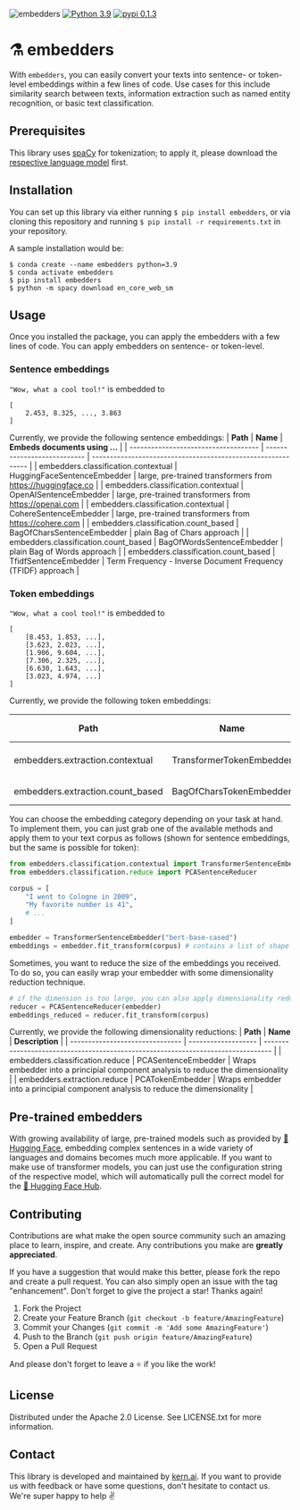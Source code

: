 ![embedders](https://uploads-ssl.webflow.com/61e47fafb12bd56b40022a49/626ee1c35a3abf0ca872486d_embedder-banner.png)
[![Python 3.9](https://img.shields.io/badge/python-3.9-blue.svg)](https://www.python.org/downloads/release/python-390/)
[![pypi 0.1.3](https://img.shields.io/badge/pypi-0.1.3-red.svg)](https://pypi.org/project/embedders/0.1.3/)

# ⚗️ embedders

With `embedders`, you can easily convert your texts into sentence- or token-level embeddings within a few lines of code. Use cases for this include similarity search between texts, information extraction such as named entity recognition, or basic text classification.

## Prerequisites

This library uses [spaCy](https://github.com/explosion/spaCy) for tokenization; to apply it, please download the [respective language model](https://spacy.io/models) first.

## Installation

You can set up this library via either running `$ pip install embedders`, or via cloning this repository and running `$ pip install -r requirements.txt` in your repository.

A sample installation would be:

```
$ conda create --name embedders python=3.9
$ conda activate embedders
$ pip install embedders
$ python -m spacy download en_core_web_sm
```

## Usage

Once you installed the package, you can apply the embedders with a few lines of code. You can apply embedders on sentence- or token-level.

### Sentence embeddings

`"Wow, what a cool tool!"` is embedded to

```
[
    2.453, 8.325, ..., 3.863
]
```

Currently, we provide the following sentence embeddings:
| **Path** | **Name** | **Embeds documents using ...** |
| ------------------------------------ | --------------------------- | ------------------------------------------------------------ |
| embedders.classification.contextual | HuggingFaceSentenceEmbedder | large, pre-trained transformers from https://huggingface.co |
| embedders.classification.contextual | OpenAISentenceEmbedder | large, pre-trained transformers from https://openai.com |
| embedders.classification.contextual | CohereSentenceEmbedder | large, pre-trained transformers from https://cohere.com |
| embedders.classification.count_based | BagOfCharsSentenceEmbedder | plain Bag of Chars approach |
| embedders.classification.count_based | BagOfWordsSentenceEmbedder | plain Bag of Words approach |
| embedders.classification.count_based | TfidfSentenceEmbedder | Term Frequency - Inverse Document Frequency (TFIDF) approach |

### Token embeddings

`"Wow, what a cool tool!"` is embedded to

```
[
    [8.453, 1.853, ...],
    [3.623, 2.023, ...],
    [1.906, 9.604, ...],
    [7.306, 2.325, ...],
    [6.630, 1.643, ...],
    [3.023, 4.974, ...]
]
```

Currently, we provide the following token embeddings:

| **Path**                         | **Name**                 | **Embeds documents using ...**                              |
| -------------------------------- | ------------------------ | ----------------------------------------------------------- |
| embedders.extraction.contextual  | TransformerTokenEmbedder | large, pre-trained transformers from https://huggingface.co |
| embedders.extraction.count_based | BagOfCharsTokenEmbedder  | plain Bag of Characters approach                            |

You can choose the embedding category depending on your task at hand. To implement them, you can just grab one of the available methods and apply them to your text corpus as follows (shown for sentence embeddings, but the same is possible for token):

```python
from embedders.classification.contextual import TransformerSentenceEmbedder
from embedders.classification.reduce import PCASentenceReducer

corpus = [
    "I went to Cologne in 2009",
    "My favorite number is 41",
    # ...
]

embedder = TransformerSentenceEmbedder("bert-base-cased")
embeddings = embedder.fit_transform(corpus) # contains a list of shape [num_texts, embedding_dimension]
```

Sometimes, you want to reduce the size of the embeddings you received. To do so, you can easily wrap your embedder with some dimensionality reduction technique.

```python
# if the dimension is too large, you can also apply dimensionality reduction
reducer = PCASentenceReducer(embedder)
embeddings_reduced = reducer.fit_transform(corpus)
```

Currently, we provide the following dimensionality reductions:
| **Path** | **Name** | **Description** |
| ------------------------------- | ------------------- | -------------------------------------------------------------------------------- |
| embedders.classification.reduce | PCASentenceEmbedder | Wraps embedder into a principial component analysis to reduce the dimensionality |
| embedders.extraction.reduce | PCATokenEmbedder | Wraps embedder into a principial component analysis to reduce the dimensionality |

## Pre-trained embedders

With growing availability of large, pre-trained models such as provided by [🤗 Hugging Face](https://huggingface.co/), embedding complex sentences in a wide variety of languages and domains becomes much more applicable. If you want to make use of transformer models, you can just use the configuration string of the respective model, which will automatically pull the correct model for the [🤗 Hugging Face Hub](https://huggingface.co/models).

## Contributing

Contributions are what make the open source community such an amazing place to learn, inspire, and create. Any contributions you make are **greatly appreciated**.

If you have a suggestion that would make this better, please fork the repo and create a pull request. You can also simply open an issue with the tag "enhancement".
Don't forget to give the project a star! Thanks again!

1. Fork the Project
2. Create your Feature Branch (`git checkout -b feature/AmazingFeature`)
3. Commit your Changes (`git commit -m 'Add some AmazingFeature'`)
4. Push to the Branch (`git push origin feature/AmazingFeature`)
5. Open a Pull Request

And please don't forget to leave a ⭐ if you like the work!

## License

Distributed under the Apache 2.0 License. See LICENSE.txt for more information.

## Contact

This library is developed and maintained by [kern.ai](https://github.com/code-kern-ai). If you want to provide us with feedback or have some questions, don't hesitate to contact us. We're super happy to help ✌️
